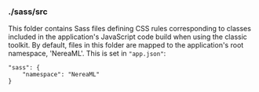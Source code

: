 ### ./sass/src

This folder contains Sass files defining CSS rules corresponding to classes
included in the application's JavaScript code build when using the classic toolkit.
By default, files in this folder are mapped to the application's root namespace, 'NereaML'.
This is set in `"app.json"`:

    "sass": {
        "namespace": "NereaML"
    }